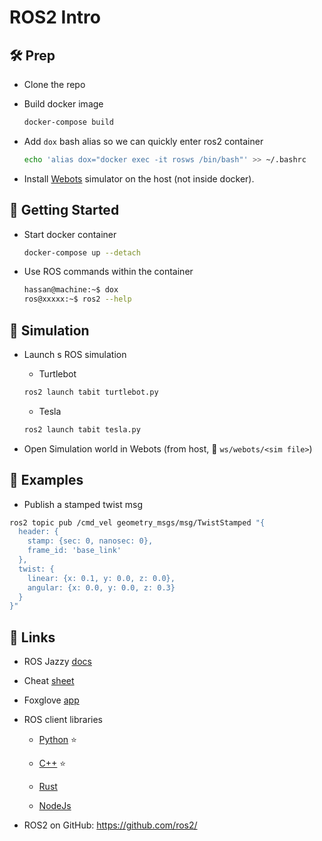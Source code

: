 # ROS2 Intro



## 🛠️ Prep 

- Clone the repo

- Build docker image

  ```bash
  docker-compose build
  ```

- Add `dox` bash alias so we can quickly enter ros2 container

  ```bash
  echo 'alias dox="docker exec -it rosws /bin/bash"' >> ~/.bashrc
  ```

- Install [Webots](https://cyberbotics.com/#download) simulator on the host (not inside docker). 

  

## :rocket: Getting Started

- Start docker container

  ```bash
  docker-compose up --detach
  ```

- Use ROS commands within the container

  ```bash
  hassan@machine:~$ dox
  ros@xxxxx:~$ ros2 --help
  ```

  

## 🤖 Simulation

- Launch s ROS simulation

  - Turtlebot


  ```bash
  ros2 launch tabit turtlebot.py
  ```

  - Tesla


  ```bash
  ros2 launch tabit tesla.py
  ```


- Open Simulation world in Webots (from host, :file_folder: `ws/webots/<sim file>`)



## 📌 Examples

- Publish a stamped twist msg

```bash
ros2 topic pub /cmd_vel geometry_msgs/msg/TwistStamped "{
  header: {
    stamp: {sec: 0, nanosec: 0},
    frame_id: 'base_link'
  },
  twist: {
    linear: {x: 0.1, y: 0.0, z: 0.0},
    angular: {x: 0.0, y: 0.0, z: 0.3}
  }
}"
```




## :link: Links

- ROS Jazzy [docs](https://docs.ros.org/en/jazzy) 

- Cheat [sheet](cheat_sheet.md)

- Foxglove [app](https://app.foxglove.dev)

- ROS client libraries 

    - [Python](https://docs.ros.org/en/jazzy/p/rclpy/) :star:

    - [C++](https://docs.ros.org/en/jazzy/p/rclcpp/) :star:
    
    - [Rust](https://github.com/adnanademovic/rosrust)
    
    - [NodeJs](https://github.com/RobotWebTools/rclnodejs)
    
- ROS2 on GitHub: https://github.com/ros2/

